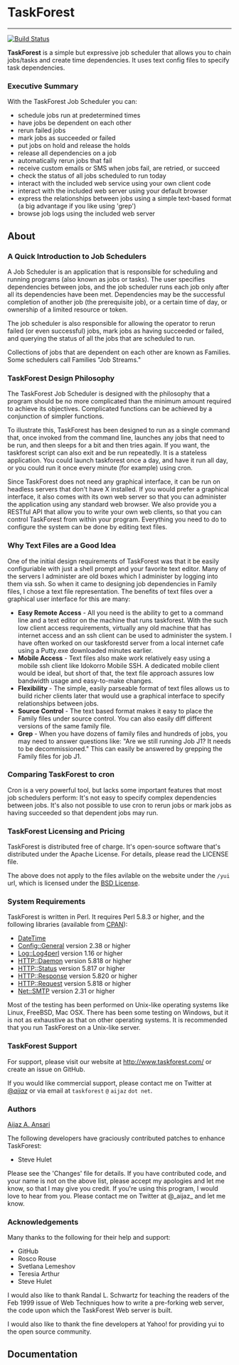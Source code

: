 # TaskForest
---
[![Build Status](https://travis-ci.org/aijaz/taskforest.svg?branch=master)](https://travis-ci.org/aijaz/taskforest)

**TaskForest** is a simple but expressive job scheduler that allows you to
chain jobs/tasks and create time dependencies. It uses text config files to
specify task dependencies.

### Executive Summary 

With the TaskForest Job Scheduler you can:

- schedule jobs run at predetermined times
- have jobs be dependent on each other
- rerun failed jobs
- mark jobs as succeeded or failed
- put jobs on hold and release the holds
- release all dependencies on a job
- automatically rerun jobs that fail
- receive custom emails or SMS when jobs fail, are retried, or succeed
- check the status of all jobs scheduled to run today
- interact with the included web service using your own client code
- interact with the included web server using your default browser
- express the relationships between jobs using a simple text-based format (a big advantage if you like using 'grep')
- browse job logs using the included web server

## About

### A Quick Introduction to Job Schedulers

A Job Scheduler is an application that is responsible for scheduling and running programs (also known as jobs or tasks). The user specifies dependencies between jobs, and the job scheduler runs each job only after all its dependencies have been met. Dependencies may be the successful completion of another job (the prerequisite job), or a certain time of day, or ownership of a limited resource or token.

The job scheduler is also responsible for allowing the operator to rerun failed (or even successful) jobs, mark jobs as having succeeded or failed, and querying the status of all the jobs that are scheduled to run.

Collections of jobs that are dependent on each other are known as Families. Some schedulers call Families "Job Streams."

### TaskForest Design Philosophy

The TaskForest Job Scheduler is designed with the philosophy that a program should be no more complicated than the minimum amount required to achieve its objectives. Complicated functions can be achieved by a conjunction of simpler functions.

To illustrate this, TaskForest has been designed to run as a single command that, once invoked from the command line, launches any jobs that need to be run, and then sleeps for a bit and then tries again. If you want, the taskforest script can also exit and be run repeatedly. It is a stateless application. You could launch taskforest once a day, and have it run all day, or you could run it once every minute (for example) using cron.

Since TaskForest does not need any graphical interface, it can be run on headless servers that don't have X installed. If you would prefer a graphical interface, it also comes with its own web server so that you can administer the application using any standard web browser. We also provide you a RESTful API that allow you to write your own web clients, so that you can control TaskForest from within your program. Everything you need to do to configure the system can be done by editing text files. 

### Why Text Files are a Good Idea

One of the initial design requirements of TaskForest was that it be easily configuriable with just a shell prompt and your favorite text editor. Many of the servers I administer are old boxes which I administer by logging into them via ssh. So when it came to designing job dependencies in Family files, I chose a text file representation. The benefits of text files over a graphical user interface for this are many:

- **Easy Remote Access** - All you need is the ability to get to a command line and a text editor on the machine that runs taskforest. With the such low client access requirements, virtually any old machine that has internet access and an ssh client can be used to administer the system. I have often worked on our taskforestd server from a local internet cafe using a Putty.exe downloaded minutes earlier.
- **Mobile Access** - Text files also make work relatively easy using a mobile ssh client like Idokorro Mobile SSH. A dedicated mobile client would be ideal, but short of that, the text file approach assures low bandwidth usage and easy-to-make changes.
- **Flexibility** - The simple, easily parseable format of text files allows us to build richer clients later that would use a graphical interface to specify relationships between jobs.
- **Source Control** - The text based format makes it easy to place the Family files under source control. You can also easily diff different versions of the same family file.
- **Grep** - When you have dozens of family files and hundreds of jobs, you may need to answer questions like: "Are we still running Job J1? It needs to be decommissioned." This can easily be answered by grepping the Family files for job J1.

### Comparing TaskForest to cron

Cron is a very powerful tool, but lacks some important features that most job schedulers perform: It's not easy to specify complex dependencies between jobs. It's also not possible to use cron to rerun jobs or mark jobs as having succeeded so that dependent jobs may run.

### TaskForest Licensing and Pricing

TaskForest is distributed free of charge. It's open-source software that's distributed under the Apache License. For details, please read the LICENSE file.

The above does not apply to the files avilable on the website under the ```/yui``` url, which is licensed under the [BSD License](https://github.com/yui/yui3/blob/master/LICENSE.md).

### System Requirements

TaskForest is written in Perl. It requires Perl 5.8.3 or higher, and the following libraries (available from [CPAN](http://cpan.org/)):

- [DateTime](http://search.cpan.org/search?mode=all&query=DateTime)
- [Config::General](http://search.cpan.org/search?mode=all&query=Config%3A%3AGeneral) version 2.38 or higher
- [Log::Log4perl](http://search.cpan.org/search?mode=all&query=Log%3A%3ALog4perl) version 1.16 or higher
- [HTTP::Daemon](http://search.cpan.org/search?mode=all&query=HTTP%3A%3ADaemon) version 5.818 or higher
- [HTTP::Status](http://search.cpan.org/search?mode=all&query=HTTP%3A%3AStatus) version 5.817 or higher
- [HTTP::Response](http://search.cpan.org/search?mode=all&query=HTTP%3A%3AResponse) version 5.820 or higher
- [HTTP::Request](http://search.cpan.org/search?mode=all&query=HTTP%3A%3ARequest) version 5.818 or higher
- [Net::SMTP](http://search.cpan.org/search?mode=all&query=Net%3A%3ASMTP) version 2.31 or higher

Most of the testing has been performed on Unix-like operating systems like Linux, FreeBSD, Mac OSX. There has been some testing on Windows, but it is not as exhaustive as that on other operating systems. It is recommended that you run TaskForest on a Unix-like server.

### TaskForest Support

For support, please visit our website at http://www.taskforest.com/ or
create an issue on GitHub.

If you would like commercial support, please contact me on Twitter at <a href="http://twitter.com/@_aijaz_">@_aijaz_</a> or via email at ```taskforest``` ```@``` ```aijaz``` ```dot net```.

### Authors

[Aijaz A. Ansari](http://aijaz.net/)

The following developers have graciously contributed patches to enhance TaskForest:

-  Steve Hulet

Please see the 'Changes' file for details. If you have contributed code,
and your name is not on the above list, please accept my apologies and
let me know, so that I may give you credit.
If you're using this program, I would love to hear from you. Please contact me on Twitter at @\_aijaz\_ and let me know.

### Acknowledgements

Many thanks to the following for their help and support:

- GitHub
- Rosco Rouse
- Svetlana Lemeshov
- Teresia Arthur
- Steve Hulet

I would also like to thank Randal L. Schwartz for teaching the readers
of the Feb 1999 issue of Web Techniques how to write a pre-forking web
server, the code upon which the TaskForest Web server is built.

I would also like to thank the fine developers at Yahoo! for providing
yui to the open source community.

## Documentation


